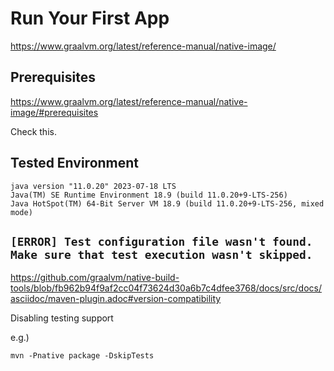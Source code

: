 # Run Your First App #

<https://www.graalvm.org/latest/reference-manual/native-image/>

## Prerequisites ##

<https://www.graalvm.org/latest/reference-manual/native-image/#prerequisites>

Check this.

## Tested Environment ##

``` shell
java version "11.0.20" 2023-07-18 LTS
Java(TM) SE Runtime Environment 18.9 (build 11.0.20+9-LTS-256)
Java HotSpot(TM) 64-Bit Server VM 18.9 (build 11.0.20+9-LTS-256, mixed mode)
```

## `[ERROR] Test configuration file wasn't found. Make sure that test execution wasn't skipped.` ##

<https://github.com/graalvm/native-build-tools/blob/fb962b94f9af2cc04f73624d30a6b7c4dfee3768/docs/src/docs/asciidoc/maven-plugin.adoc#version-compatibility>

Disabling testing support

e.g.)

``` shell
mvn -Pnative package -DskipTests
```

